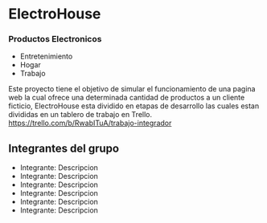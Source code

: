 # ElectroHouse
### Productos Electronicos
* Entretenimiento
* Hogar
* Trabajo

Este proyecto tiene el objetivo de simular el funcionamiento de una pagina web la cual ofrece una determinada cantidad de productos a un cliente ficticio, ElectroHouse esta dividido en etapas de desarrollo las cuales estan divididas en un tablero de trabajo en Trello.
https://trello.com/b/RwabITuA/trabajo-integrador

## Integrantes del grupo
- Integrante: Descripcion
- Integrante: Descripcion
- Integrante: Descripcion
- Integrante: Descripcion
- Integrante: Descripcion
- Integrante: Descripcion
